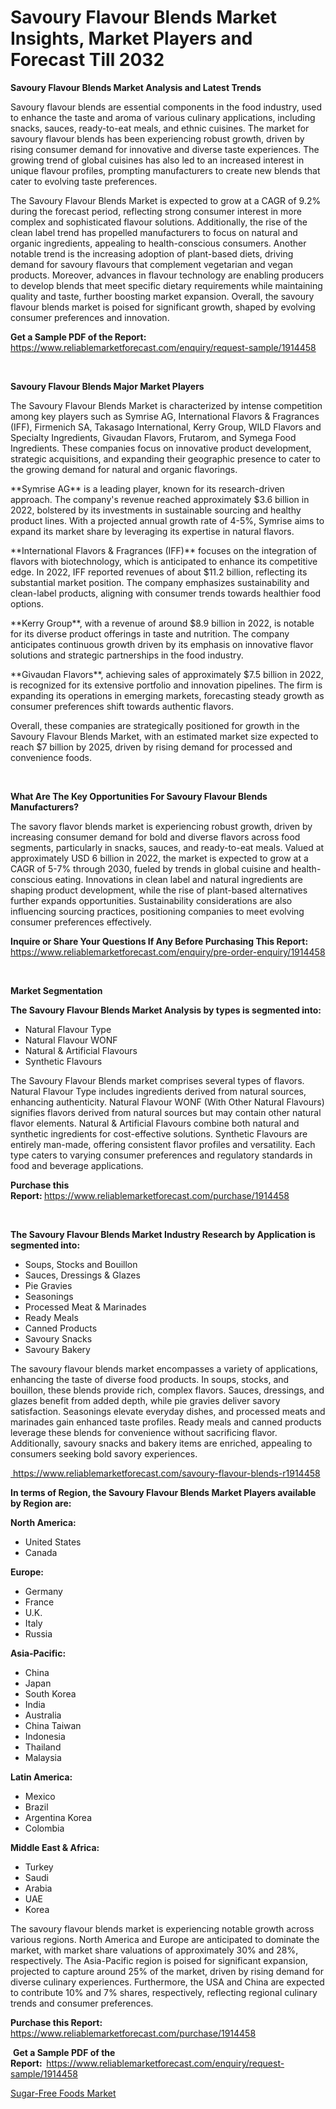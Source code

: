 <p><h1>Savoury Flavour Blends Market Insights, Market Players and Forecast Till 2032</h1></p><p><strong>Savoury Flavour Blends Market Analysis and Latest Trends</strong></p>
<p><p>Savoury flavour blends are essential components in the food industry, used to enhance the taste and aroma of various culinary applications, including snacks, sauces, ready-to-eat meals, and ethnic cuisines. The market for savoury flavour blends has been experiencing robust growth, driven by rising consumer demand for innovative and diverse taste experiences. The growing trend of global cuisines has also led to an increased interest in unique flavour profiles, prompting manufacturers to create new blends that cater to evolving taste preferences.</p><p>The Savoury Flavour Blends Market is expected to grow at a CAGR of 9.2% during the forecast period, reflecting strong consumer interest in more complex and sophisticated flavour solutions. Additionally, the rise of the clean label trend has propelled manufacturers to focus on natural and organic ingredients, appealing to health-conscious consumers. Another notable trend is the increasing adoption of plant-based diets, driving demand for savoury flavours that complement vegetarian and vegan products. Moreover, advances in flavour technology are enabling producers to develop blends that meet specific dietary requirements while maintaining quality and taste, further boosting market expansion. Overall, the savoury flavour blends market is poised for significant growth, shaped by evolving consumer preferences and innovation.</p></p>
<p><strong>Get a Sample PDF of the Report:&nbsp;</strong> <a href="https://www.reliablemarketforecast.com/enquiry/request-sample/1914458?utm_campaign=3174&utm_medium=2&utm_source=Github&utm_content=ia&utm_term=07042025&utm_id=savoury-flavour-blends">https://www.reliablemarketforecast.com/enquiry/request-sample/1914458</a></p>
<p>&nbsp;</p>
<p><strong>Savoury Flavour Blends Major Market Players</strong></p>
<p><p>The Savoury Flavour Blends Market is characterized by intense competition among key players such as Symrise AG, International Flavors & Fragrances (IFF), Firmenich SA, Takasago International, Kerry Group, WILD Flavors and Specialty Ingredients, Givaudan Flavors, Frutarom, and Symega Food Ingredients. These companies focus on innovative product development, strategic acquisitions, and expanding their geographic presence to cater to the growing demand for natural and organic flavorings.</p><p>**Symrise AG** is a leading player, known for its research-driven approach. The company's revenue reached approximately $3.6 billion in 2022, bolstered by its investments in sustainable sourcing and healthy product lines. With a projected annual growth rate of 4-5%, Symrise aims to expand its market share by leveraging its expertise in natural flavors.</p><p>**International Flavors & Fragrances (IFF)** focuses on the integration of flavors with biotechnology, which is anticipated to enhance its competitive edge. In 2022, IFF reported revenues of about $11.2 billion, reflecting its substantial market position. The company emphasizes sustainability and clean-label products, aligning with consumer trends towards healthier food options.</p><p>**Kerry Group**, with a revenue of around $8.9 billion in 2022, is notable for its diverse product offerings in taste and nutrition. The company anticipates continuous growth driven by its emphasis on innovative flavor solutions and strategic partnerships in the food industry.</p><p>**Givaudan Flavors**, achieving sales of approximately $7.5 billion in 2022, is recognized for its extensive portfolio and innovation pipelines. The firm is expanding its operations in emerging markets, forecasting steady growth as consumer preferences shift towards authentic flavors.</p><p>Overall, these companies are strategically positioned for growth in the Savoury Flavour Blends Market, with an estimated market size expected to reach $7 billion by 2025, driven by rising demand for processed and convenience foods.</p></p>
<p>&nbsp;</p>
<p><strong>What Are The Key Opportunities For Savoury Flavour Blends Manufacturers?</strong></p>
<p><p>The savory flavor blends market is experiencing robust growth, driven by increasing consumer demand for bold and diverse flavors across food segments, particularly in snacks, sauces, and ready-to-eat meals. Valued at approximately USD 6 billion in 2022, the market is expected to grow at a CAGR of 5-7% through 2030, fueled by trends in global cuisine and health-conscious eating. Innovations in clean label and natural ingredients are shaping product development, while the rise of plant-based alternatives further expands opportunities. Sustainability considerations are also influencing sourcing practices, positioning companies to meet evolving consumer preferences effectively.</p></p>
<p><strong>Inquire or Share Your Questions If Any Before Purchasing This Report:</strong> <a href="https://www.reliablemarketforecast.com/enquiry/pre-order-enquiry/1914458?utm_campaign=3174&utm_medium=2&utm_source=Github&utm_content=ia&utm_term=07042025&utm_id=savoury-flavour-blends">https://www.reliablemarketforecast.com/enquiry/pre-order-enquiry/1914458</a></p>
<p>&nbsp;</p>
<p><strong>Market Segmentation</strong></p>
<p><strong>The Savoury Flavour Blends Market Analysis by types is segmented into:</strong></p>
<p><ul><li>Natural Flavour Type</li><li>Natural Flavour WONF</li><li>Natural & Artificial Flavours</li><li>Synthetic Flavours</li></ul></p>
<p><p>The Savoury Flavour Blends market comprises several types of flavors. Natural Flavour Type includes ingredients derived from natural sources, enhancing authenticity. Natural Flavour WONF (With Other Natural Flavours) signifies flavors derived from natural sources but may contain other natural flavor elements. Natural & Artificial Flavours combine both natural and synthetic ingredients for cost-effective solutions. Synthetic Flavours are entirely man-made, offering consistent flavor profiles and versatility. Each type caters to varying consumer preferences and regulatory standards in food and beverage applications.</p></p>
<p><strong>Purchase this Report:&nbsp;</strong><a href="https://www.reliablemarketforecast.com/purchase/1914458?utm_campaign=3174&utm_medium=2&utm_source=Github&utm_content=ia&utm_term=07042025&utm_id=savoury-flavour-blends">https://www.reliablemarketforecast.com/purchase/1914458</a></p>
<p>&nbsp;</p>
<p><strong>The Savoury Flavour Blends Market Industry Research by Application is segmented into:</strong></p>
<p><ul><li>Soups, Stocks and Bouillon</li><li>Sauces, Dressings & Glazes</li><li>Pie Gravies</li><li>Seasonings</li><li>Processed Meat & Marinades</li><li>Ready Meals</li><li>Canned Products</li><li>Savoury Snacks</li><li>Savoury Bakery</li></ul></p>
<p><p>The savoury flavour blends market encompasses a variety of applications, enhancing the taste of diverse food products. In soups, stocks, and bouillon, these blends provide rich, complex flavors. Sauces, dressings, and glazes benefit from added depth, while pie gravies deliver savory satisfaction. Seasonings elevate everyday dishes, and processed meats and marinades gain enhanced taste profiles. Ready meals and canned products leverage these blends for convenience without sacrificing flavor. Additionally, savoury snacks and bakery items are enriched, appealing to consumers seeking bold savory experiences.</p></p>
<p><a href="https://www.reliablemarketforecast.com/savoury-flavour-blends-r1914458?utm_campaign=3174&utm_medium=2&utm_source=Github&utm_content=ia&utm_term=07042025&utm_id=savoury-flavour-blends">&nbsp;https://www.reliablemarketforecast.com/savoury-flavour-blends-r1914458</a></p>
<p><strong>In terms of Region, the Savoury Flavour Blends Market Players available by Region are:</strong></p>
<p>
    <p> <strong> North America: </strong>
        <ul>
            <li>United States</li>
            <li>Canada</li>
        </ul>
        </p> 
    <p> <strong> Europe: </strong>
        <ul>
            <li>Germany</li>
            <li>France</li>
            <li>U.K.</li>
            <li>Italy</li>
            <li>Russia</li>
        </ul>
        </p> 
    <p> <strong> Asia-Pacific: </strong>
        <ul>
            <li>China</li>
            <li>Japan</li>
            <li>South Korea</li>
            <li>India</li>
            <li>Australia</li>
            <li>China Taiwan</li>
            <li>Indonesia</li>
            <li>Thailand</li>
            <li>Malaysia</li>
        </ul>
        </p> 
    <p> <strong> Latin America: </strong>
        <ul>
            <li>Mexico</li>
            <li>Brazil</li>
            <li>Argentina Korea</li>
            <li>Colombia</li>
        </ul>
        </p> 
    <p> <strong> Middle East & Africa: </strong>
        <ul>
            <li>Turkey</li>
            <li>Saudi</li>
            <li>Arabia</li>
            <li>UAE</li>
            <li>Korea</li>
        </ul>
    </p>
    </p>
<p><p>The savoury flavour blends market is experiencing notable growth across various regions. North America and Europe are anticipated to dominate the market, with market share valuations of approximately 30% and 28%, respectively. The Asia-Pacific region is poised for significant expansion, projected to capture around 25% of the market, driven by rising demand for diverse culinary experiences. Furthermore, the USA and China are expected to contribute 10% and 7% shares, respectively, reflecting regional culinary trends and consumer preferences.</p></p>
<p><strong>Purchase this Report: </strong><a href="https://www.reliablemarketforecast.com/purchase/1914458?utm_campaign=3174&utm_medium=2&utm_source=Github&utm_content=ia&utm_term=07042025&utm_id=savoury-flavour-blends">https://www.reliablemarketforecast.com/purchase/1914458</a></p>
<p>&nbsp;<strong>Get a Sample PDF of the Report:&nbsp;&nbsp;</strong><a href="https://www.reliablemarketforecast.com/enquiry/request-sample/1914458?utm_campaign=3174&utm_medium=2&utm_source=Github&utm_content=ia&utm_term=07042025&utm_id=savoury-flavour-blends">https://www.reliablemarketforecast.com/enquiry/request-sample/1914458</a></p>
<p><strong></strong></p>
<p><p><a href="https://github.com/scaseiargas/Market-Research-Report-List-1/blob/main/sugar-free-foods-market.md?utm_campaign=3174&utm_medium=2&utm_source=Github&utm_content=ia&utm_term=07042025&utm_id=savoury-flavour-blends">Sugar-Free Foods Market</a></p></p>